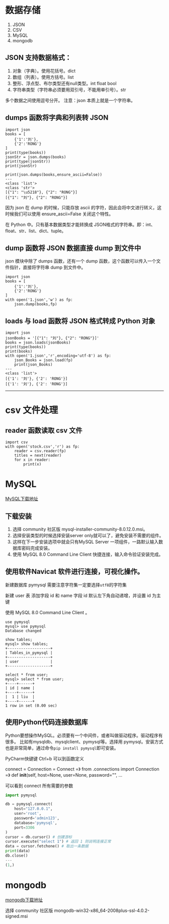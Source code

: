 # 数据存储

1. JSON
2. CSV
3. MySQL
4. mongodb

## JSON 支持数据格式：

1. 对象（字典）。使用花括号。dict
2. 数组（列表）。使用方括号。list
3. 整形、浮点型、布尔类型还有null类型。int float bool 
4. 字符串类型（字符串必须要用双引号，不能用单引号）。str

多个数据之间使用逗号分开。
注意：json 本质上就是一个字符串。

## dumps 函数将字典和列表转 JSON
```
import json
books = [
    {'1':'刘'},
    {'2':'RONG'}
]
print(type(books))
jsonStr = json.dumps(books)
print(type(jsonStr))
print(jsonStr)

print(json.dumps(books,ensure_ascii=False))
---
<class 'list'>
<class 'str'>
[{"1": "\u5218"}, {"2": "RONG"}]
[{"1": "刘"}, {"2": "RONG"}]
```

因为 json 在 dump 的时候，只能存放 ascii 的字符，因此会将中文进行转义，这时候我们可以使用 ensure_ascii=False 关闭这个特性。

在 Python 中。只有基本数据类型才能转换成 JSON格式的字符串。即：int、float、str、list、dict、tuple。

## dump 函数将 JSON 数据直接 dump 到文件中
json 模块中除了 dumps 函数，还有一个 dump 函数，这个函数可以传入一个文件指针，直接将字符串 dump 到文件中。
```
import json
books = [
    {'1':'刘'},
    {'2':'RONG'}
]
with open('1.json','w') as fp:
    json.dump(books,fp)
```

## loads 与 load 函数将 JSON 格式转成 Python 对象
```
import json
jsonBooks = '[{"1": "刘"}, {"2": "RONG"}]'
books = json.loads(jsonBooks)
print(type(books))
print(books)
with open('1.json','r',encoding='utf-8') as fp:
    json_Books = json.load(fp)
    print(json_Books)
---
<class 'list'>
[{'1': '刘'}, {'2': 'RONG'}]
[{'1': '刘'}, {'2': 'RONG'}]
```

---

# csv 文件处理

## reader 函数读取 csv 文件
```
import csv
with open('stock.csv','r') as fp:
    reader = csv.reader(fp)
    titles = next(reader)
    for x in reader:
        print(x)
```


# MySQL
[MySQL下载地址](https://dev.mysql.com/downloads/installer)

## 下载安装
1. 选择 community 社区版 mysql-installer-community-8.0.12.0.msi。
1. 选择安装类型的时候选择安装server only就可以了，避免安装不需要的组件。
1. 这样在下一步安装选项中就会只有MySQL Server 一项组件，一路默认输入数据库密码完成安装。
1. 使用 MySQL 8.0 Command Line Client 快捷连接，输入命令验证安装完成。

## 使用软件Navicat 软件进行连接，可视化操作。
新建数据库 pymysql 需要注意字符集一定要选择`utf8`的字符集

新建 user 表
添加字段 id 和 name
字段 id 默认左下角自动递增，并设置 id 为主键

使用 MySQL 8.0 Command Line Client 。
```
use pymysql
mysql> use pymysql
Database changed

show tables;
mysql> show tables;
+-------------------+
| Tables_in_pymysql |
+-------------------+
| user              |
+-------------------+

select * from user;
mysql> select * from user;
+----+------+
| id | name |
+----+------+
|  1 | liu  |
+----+------+
1 row in set (0.00 sec)
```

## 使用Python代码连接数据库
Python要想操作MySQL。必须要有一个中间件，或者叫做驱动程序。驱动程序有很多。
比如有mysqldb、mysqlclient、pymysql等。选择用 pymysql。安装方式也是非常简单，通过命令`pip install pymysql`即可安装。

PyCharm快键键 Ctrl+b 可以到函数定义 

connect = Connection = Connect
=》
from .connections import Connection
=》
def __init__(self, host=None, user=None, password="", ...

可以看到 connect 所有需要的参数

```python
import pymysql

db = pymysql.connect(
    host="127.0.0.1",
    user='root',
    password='admin123',
    database='pymysql',
    port=3306
)
cursor = db.cursor() # 创建游标
cursor.execute("select 1") # 返回 1 则说明连接正常
data = cursor.fetchone() # 取出一条数据
print(data)
db.close()
---
(1,)
```

# mongodb
[mongodb下载地址](https://www.mongodb.com/download-center#community)

选择 community 社区版 mongodb-win32-x86_64-2008plus-ssl-4.0.2-signed.msi
